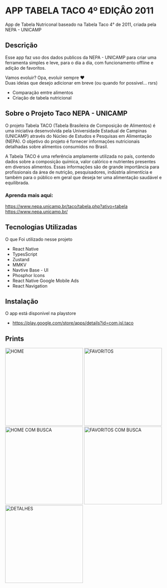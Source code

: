 
# APP TABELA TACO 4º EDIÇÂO 2011

App de Tabela Nutriconal baseado na Tabela Taco 4° de 2011, criada pela NEPA - UNICAMP

## Descrição

Esse app faz uso dos dados publicos da NEPA - UNICAMP para criar uma ferramenta simples e leve, para o dia a dia, com funcionamento offline e adição de favoritos.

Vamos evoluir?
Opa, evoluir sempre ❤️  
Duas ideias que desejo adicionar em breve (ou quando for possivel... rsrs)
- Comparação emtre alimentos
- Criação de tabela nutricional


## Sobre o Projeto Taco NEPA - UNICAMP

O projeto Tabela TACO (Tabela Brasileira de Composição de Alimentos) é uma iniciativa desenvolvida pela Universidade Estadual de Campinas (UNICAMP) através do Núcleo de Estudos e Pesquisas em Alimentação (NEPA). O objetivo do projeto é fornecer informações nutricionais detalhadas sobre alimentos consumidos no Brasil.

A Tabela TACO é uma referência amplamente utilizada no país, contendo dados sobre a composição química, valor calórico e nutrientes presentes em diversos alimentos. Essas informações são de grande importância para profissionais da área de nutrição, pesquisadores, indústria alimentícia e também para o público em geral que deseja ter uma alimentação saudável e equilibrada.

### Aprenda mais aqui:
https://www.nepa.unicamp.br/taco/tabela.php?ativo=tabela
https://www.nepa.unicamp.br/

## Tecnologias Utilizadas

O que Foi utilizado nesse projeto

- React Native
- TypesScript
- Zustand
- MMKV
- Navtive Base - UI
- Phosphor Icons
- React Native Google Mobile Ads
- React Navigation

## Instalação

O app está disponivel na playstore
- https://play.google.com/store/apps/details?id=com.jsl.taco

## Prints

<div>
    <img src="https://drive.google.com/file/d/1YUBSAAMVbM8HYtZ0e2CZuIclJy0wo0lu/view?usp=sharing" alt="HOME" width="250"/>
    <img src="https://drive.google.com/file/d/1ihrk16TX6p2xi-sVDJeQSc4tPB_LF67f/view?usp=sharing" alt="FAVORITOS" width="250"/>
    <img src="https://drive.google.com/file/d/1p2hCraa3QFFKhfbKXBLczOHegK5sMz3t/view?usp=sharing" alt="HOME COM BUSCA" width="250"/>
    <img src="https://drive.google.com/file/d/1pZf6k3ZBk_dz_wmOrVQ2sUiinuGH9Bg5/view?usp=sharing" alt="FAVORITOS COM BUSCA" width="250"/>
    <img src="https://drive.google.com/file/d/1NlgTN04c4tzcPIEA9N15RPrnINdPug9j/view?usp=sharing" alt="DETALHES" width="250"/>
</div>
